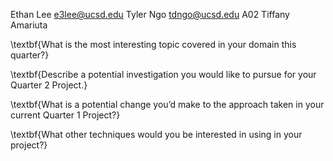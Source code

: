 Ethan Lee e3lee@ucsd.edu
Tyler Ngo tdngo@ucsd.edu
A02 Tiffany Amariuta

\textbf{What is the most interesting topic covered in your domain this quarter?}



\textbf{Describe a potential investigation you would like to pursue for your Quarter 2 Project.}



\textbf{What is a potential change you’d make to the approach taken in your current Quarter 1 Project?}



\textbf{What other techniques would you be interested in using in your project?}
